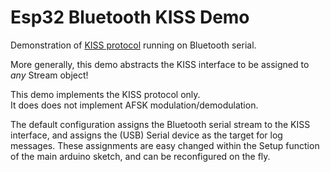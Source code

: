 # Esp32 Bluetooth KISS Demo
Demonstration of [KISS protocol](https://en.wikipedia.org/wiki/KISS_(TNC)) running on Bluetooth serial.

More generally, this demo abstracts the KISS interface to be assigned to *any* Stream object!

This demo implements the KISS protocol only.  
It does does not implement AFSK modulation/demodulation.

The default configuration assigns the Bluetooth serial stream to the KISS interface, and assigns the (USB) Serial device as the target for log messages.  These assignments are easy changed within the Setup function of the main arduino sketch, and can be reconfigured on the fly.

